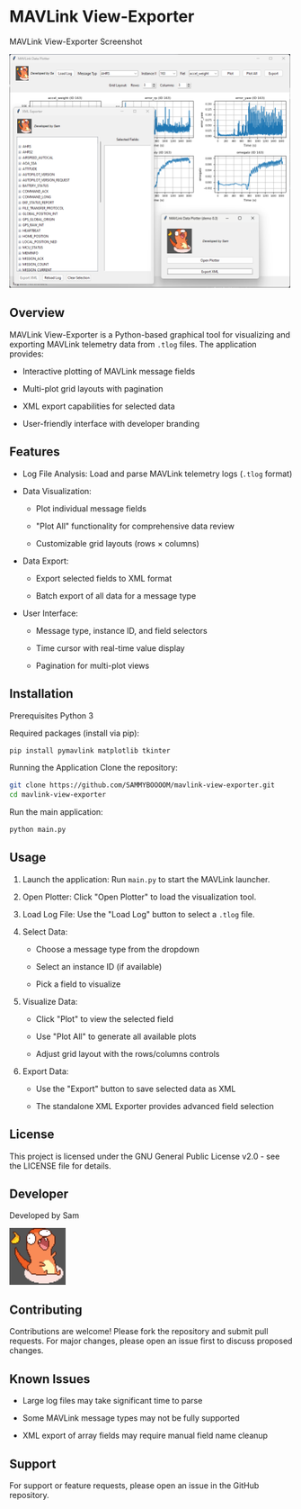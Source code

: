 # MAVLink View-Exporter
MAVLink View-Exporter Screenshot

<img src="https://github.com/SAMMYBOOOOM/mavlink-view-exporter/blob/main/image/image.png" width="500">

## Overview
MAVLink View-Exporter is a Python-based graphical tool for visualizing and exporting MAVLink telemetry data from `.tlog` files. The application provides:

- Interactive plotting of MAVLink message fields

- Multi-plot grid layouts with pagination

- XML export capabilities for selected data

- User-friendly interface with developer branding

## Features
- Log File Analysis: Load and parse MAVLink telemetry logs (`.tlog` format)

- Data Visualization:

  - Plot individual message fields

  - "Plot All" functionality for comprehensive data review

  - Customizable grid layouts (rows × columns)

- Data Export:

  - Export selected fields to XML format

  - Batch export of all data for a message type

- User Interface:

  - Message type, instance ID, and field selectors

  - Time cursor with real-time value display

  - Pagination for multi-plot views

## Installation
Prerequisites
Python 3

Required packages (install via pip):

```bash
pip install pymavlink matplotlib tkinter
```
Running the Application
Clone the repository:

```bash
git clone https://github.com/SAMMYBOOOOM/mavlink-view-exporter.git
cd mavlink-view-exporter
```
Run the main application:

```bash
python main.py
```
## Usage
1. Launch the application: Run `main.py` to start the MAVLink launcher.

2. Open Plotter: Click "Open Plotter" to load the visualization tool.

3. Load Log File: Use the "Load Log" button to select a `.tlog` file.

4. Select Data:

    - Choose a message type from the dropdown

    - Select an instance ID (if available)

    - Pick a field to visualize

5. Visualize Data:

    - Click "Plot" to view the selected field

    - Use "Plot All" to generate all available plots

    - Adjust grid layout with the rows/columns controls

6. Export Data:

    - Use the "Export" button to save selected data as XML

    - The standalone XML Exporter provides advanced field selection

## License
This project is licensed under the GNU General Public License v2.0 - see the LICENSE file for details.

## Developer
Developed by Sam

<img src="https://github.com/SAMMYBOOOOM/mavlink-view-exporter/blob/main/image/dev.png" width="100">

## Contributing
Contributions are welcome! Please fork the repository and submit pull requests. For major changes, please open an issue first to discuss proposed changes.

## Known Issues
- Large log files may take significant time to parse

- Some MAVLink message types may not be fully supported

- XML export of array fields may require manual field name cleanup

## Support
For support or feature requests, please open an issue in the GitHub repository.
